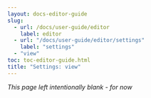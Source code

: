 ```yaml
---
layout: docs-editor-guide
slug:
  - url: /docs/user-guide/editor
    label: editor
  - url: "/docs/user-guide/editor/settings"
    label: "settings"
  - "view"
toc: toc-editor-guide.html
title: "Settings: view"
---
```


*This page left intentionally blank - for now*

